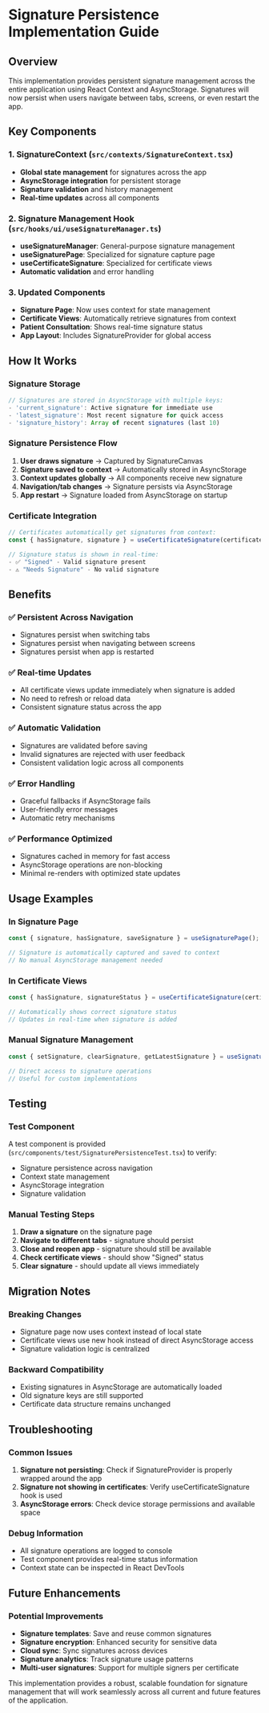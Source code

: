 # Signature Persistence Implementation Guide

## Overview
This implementation provides persistent signature management across the entire application using React Context and AsyncStorage. Signatures will now persist when users navigate between tabs, screens, or even restart the app.

## Key Components

### 1. SignatureContext (`src/contexts/SignatureContext.tsx`)
- **Global state management** for signatures across the app
- **AsyncStorage integration** for persistent storage
- **Signature validation** and history management
- **Real-time updates** across all components

### 2. Signature Management Hook (`src/hooks/ui/useSignatureManager.ts`)
- **useSignatureManager**: General-purpose signature management
- **useSignaturePage**: Specialized for signature capture page
- **useCertificateSignature**: Specialized for certificate views
- **Automatic validation** and error handling

### 3. Updated Components
- **Signature Page**: Now uses context for state management
- **Certificate Views**: Automatically retrieve signatures from context
- **Patient Consultation**: Shows real-time signature status
- **App Layout**: Includes SignatureProvider for global access

## How It Works

### Signature Storage
```typescript
// Signatures are stored in AsyncStorage with multiple keys:
- 'current_signature': Active signature for immediate use
- 'latest_signature': Most recent signature for quick access
- 'signature_history': Array of recent signatures (last 10)
```

### Signature Persistence Flow
1. **User draws signature** → Captured by SignatureCanvas
2. **Signature saved to context** → Automatically stored in AsyncStorage
3. **Context updates globally** → All components receive new signature
4. **Navigation/tab changes** → Signature persists via AsyncStorage
5. **App restart** → Signature loaded from AsyncStorage on startup

### Certificate Integration
```typescript
// Certificates automatically get signatures from context:
const { hasSignature, signature } = useCertificateSignature(certificateData);

// Signature status is shown in real-time:
- ✅ "Signed" - Valid signature present
- ⚠️ "Needs Signature" - No valid signature
```

## Benefits

### ✅ **Persistent Across Navigation**
- Signatures persist when switching tabs
- Signatures persist when navigating between screens
- Signatures persist when app is restarted

### ✅ **Real-time Updates**
- All certificate views update immediately when signature is added
- No need to refresh or reload data
- Consistent signature status across the app

### ✅ **Automatic Validation**
- Signatures are validated before saving
- Invalid signatures are rejected with user feedback
- Consistent validation logic across all components

### ✅ **Error Handling**
- Graceful fallbacks if AsyncStorage fails
- User-friendly error messages
- Automatic retry mechanisms

### ✅ **Performance Optimized**
- Signatures cached in memory for fast access
- AsyncStorage operations are non-blocking
- Minimal re-renders with optimized state updates

## Usage Examples

### In Signature Page
```typescript
const { signature, hasSignature, saveSignature } = useSignaturePage();

// Signature is automatically captured and saved to context
// No manual AsyncStorage management needed
```

### In Certificate Views
```typescript
const { hasSignature, signatureStatus } = useCertificateSignature(certificate);

// Automatically shows correct signature status
// Updates in real-time when signature is added
```

### Manual Signature Management
```typescript
const { setSignature, clearSignature, getLatestSignature } = useSignature();

// Direct access to signature operations
// Useful for custom implementations
```

## Testing

### Test Component
A test component is provided (`src/components/test/SignaturePersistenceTest.tsx`) to verify:
- Signature persistence across navigation
- Context state management
- AsyncStorage integration
- Signature validation

### Manual Testing Steps
1. **Draw a signature** on the signature page
2. **Navigate to different tabs** - signature should persist
3. **Close and reopen app** - signature should still be available
4. **Check certificate views** - should show "Signed" status
5. **Clear signature** - should update all views immediately

## Migration Notes

### Breaking Changes
- Signature page now uses context instead of local state
- Certificate views use new hook instead of direct AsyncStorage access
- Signature validation logic is centralized

### Backward Compatibility
- Existing signatures in AsyncStorage are automatically loaded
- Old signature keys are still supported
- Certificate data structure remains unchanged

## Troubleshooting

### Common Issues
1. **Signature not persisting**: Check if SignatureProvider is properly wrapped around the app
2. **Signature not showing in certificates**: Verify useCertificateSignature hook is used
3. **AsyncStorage errors**: Check device storage permissions and available space

### Debug Information
- All signature operations are logged to console
- Test component provides real-time status information
- Context state can be inspected in React DevTools

## Future Enhancements

### Potential Improvements
- **Signature templates**: Save and reuse common signatures
- **Signature encryption**: Enhanced security for sensitive data
- **Cloud sync**: Sync signatures across devices
- **Signature analytics**: Track signature usage patterns
- **Multi-user signatures**: Support for multiple signers per certificate

This implementation provides a robust, scalable foundation for signature management that will work seamlessly across all current and future features of the application.

